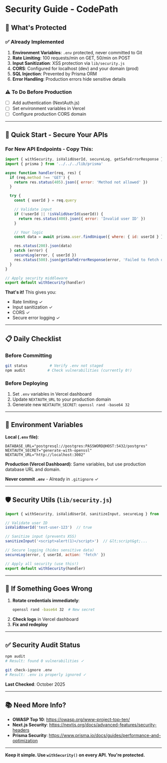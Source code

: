 # Security Guide - CodePath

## 🔐 What's Protected

### ✅ Already Implemented
1. **Environment Variables**: `.env` protected, never committed to Git
2. **Rate Limiting**: 100 requests/min on GET, 50/min on POST
3. **Input Sanitization**: XSS protection via `lib/security.js`
4. **CORS**: Configured for localhost (dev) and your domain (prod)
5. **SQL Injection**: Prevented by Prisma ORM
6. **Error Handling**: Production errors hide sensitive details

### ⚠️ To Do Before Production
- [ ] Add authentication (NextAuth.js)
- [ ] Set environment variables in Vercel
- [ ] Configure production CORS domain

---

## 🚀 Quick Start - Secure Your APIs

### For New API Endpoints - Copy This:

```javascript
import { withSecurity, isValidUserId, secureLog, getSafeErrorResponse } from '../../../lib/security'
import { prisma } from '../../../lib/prisma'

async function handler(req, res) {
  if (req.method !== 'GET') {
    return res.status(405).json({ error: 'Method not allowed' })
  }

  try {
    const { userId } = req.query

    // Validate input
    if (!userId || !isValidUserId(userId)) {
      return res.status(400).json({ error: 'Invalid user ID' })
    }

    // Your logic
    const data = await prisma.user.findUnique({ where: { id: userId } })

    res.status(200).json(data)
  } catch (error) {
    secureLog(error, { userId })
    res.status(500).json(getSafeErrorResponse(error, 'Failed to fetch data'))
  }
}

// Apply security middleware
export default withSecurity(handler)
```

**That's it!** This gives you:
- Rate limiting ✓
- Input sanitization ✓
- CORS ✓
- Secure error logging ✓

---

## 📋 Daily Checklist

### Before Committing
```bash
git status          # Verify .env not staged
npm audit          # Check vulnerabilities (currently 0!)
```

### Before Deploying
1. Set `.env` variables in Vercel dashboard
2. Update `NEXTAUTH_URL` to your production domain
3. Generate new `NEXTAUTH_SECRET`: `openssl rand -base64 32`

---

## 🔑 Environment Variables

**Local (`.env` file)**:
```env
DATABASE_URL="postgresql://postgres:PASSWORD@HOST:5432/postgres"
NEXTAUTH_SECRET="generate-with-openssl"
NEXTAUTH_URL="http://localhost:3002"
```

**Production (Vercel Dashboard)**:
Same variables, but use production database URL and domain.

**Never commit `.env`** - Already in `.gitignore` ✓

---

## 🛡️ Security Utils (`lib/security.js`)

```javascript
import { withSecurity, isValidUserId, sanitizeInput, secureLog } from '../lib/security'

// Validate user ID
isValidUserId('test-user-123')  // true

// Sanitize input (prevents XSS)
sanitizeInput('<script>alert(1)</script>')  // &lt;script&gt;...

// Secure logging (hides sensitive data)
secureLog(error, { userId, action: 'fetch' })

// Apply all security (use this!)
export default withSecurity(handler)
```

---

## 🚨 If Something Goes Wrong

1. **Rotate credentials immediately**:
   ```bash
   openssl rand -base64 32  # New secret
   ```
2. **Check logs** in Vercel dashboard
3. **Fix and redeploy**

---

## ✅ Security Audit Status

```bash
npm audit
# Result: found 0 vulnerabilities ✓

git check-ignore .env
# Result: .env is properly ignored ✓
```

**Last Checked**: October 2025

---

## 📚 Need More Info?

- **OWASP Top 10**: https://owasp.org/www-project-top-ten/
- **Next.js Security**: https://nextjs.org/docs/advanced-features/security-headers
- **Prisma Security**: https://www.prisma.io/docs/guides/performance-and-optimization

---

**Keep it simple. Use `withSecurity()` on every API. You're protected.**
